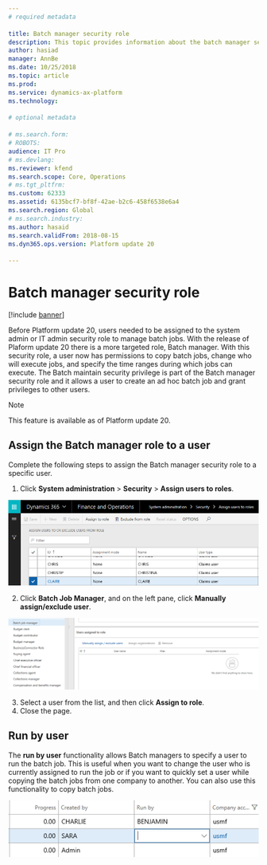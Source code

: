 ```yaml
---
# required metadata

title: Batch manager security role
description: This topic provides information about the batch manager security role that is used to manage batch job.
author: hasiad
manager: AnnBe
ms.date: 10/25/2018
ms.topic: article
ms.prod: 
ms.service: dynamics-ax-platform
ms.technology: 

# optional metadata

# ms.search.form: 
# ROBOTS: 
audience: IT Pro
# ms.devlang: 
ms.reviewer: kfend
ms.search.scope: Core, Operations
# ms.tgt_pltfrm: 
ms.custom: 62333
ms.assetid: 6135bcf7-bf8f-42ae-b2c6-458f6538e6a4
ms.search.region: Global
# ms.search.industry: 
ms.author: hasaid
ms.search.validFrom: 2018-08-15
ms.dyn365.ops.version: Platform update 20

---
```


# Batch manager security role

[!include [banner](../includes/banner.md)]

Before Platform update 20, users needed to be assigned to the system admin or IT admin security role to manage batch jobs. With the release of Plaform update 20 there is a more targeted role, Batch manager. With this security role, a user now has permissions to copy batch jobs, change who will execute jobs, and specify the time ranges during which jobs can execute. The Batch maintain security privilege is part of the Batch manager security role and it allows a user to create an ad hoc batch job and grant privileges to other users.

> [!NOTE]
> This feature is available as of Platform update 20.

## Assign the Batch manager role to a user
Complete the following steps to assign the Batch manager security role to a specific user.

1.	Click **System administration** > **Security** > **Assign users to roles**.

![Assign User To Roles](./media/assign-batchmanager-role.png) 

2.	Click **Batch Job Manager**, and on the left pane, click **Manually assign/exclude user**.

![Batch Manager Role](./media/assign-batchmanager-role-2.png) 

3.	Select a user from the list, and then click **Assign to role**.
4.	Close the page. 

## Run by user

The **run by user** functionality allows Batch managers to specify a user to run the batch job. This is useful when you want to change the user who is currently assigned to run the job or if you want to quickly set a user while copying the batch jobs from one company to another. You can also use this functionality to copy batch jobs.

 ![RunBy User](./media/runby-user.png)  
 
